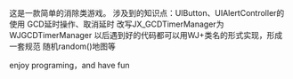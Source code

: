 这是一款简单的消除类游戏。
涉及到的知识点：UIButton、UIAlertController的使用
		GCD延时操作、取消延时
		改写JX_GCDTimerManager为WJGCDTimerManager
     		以后遇到好的代码都可以用WJ+类名的形式实现，形成一套规范
		随机random()地图等





enjoy programing，and have fun

